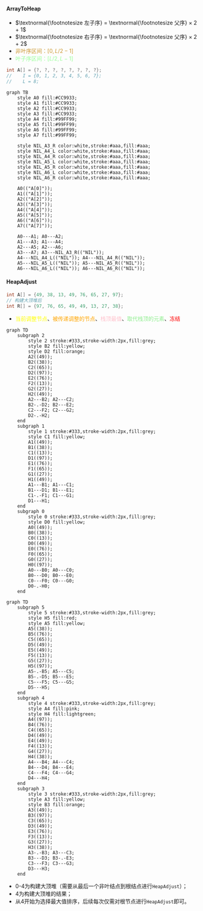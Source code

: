 
#### ArrayToHeap

- $\textnormal{\footnotesize 左子序} = \textnormal{\footnotesize 父序} × 2 + 1$
- $\textnormal{\footnotesize 右子序} = \textnormal{\footnotesize 父序} × 2 + 2$
- <span style="color: #CC9933">非叶序区间：$\big[0, L / 2 - 1]$</span>
- <span style="color: #99FF99">叶子序区间：$\big[L / 2, L - 1\big]$</span>

```c
int A[] = {?, ?, ?, ?, ?, ?, ?, ?};
//    I = {0, 1, 2, 3, 4, 5, 6, 7};
//    L = 8;
```

```mermaid
graph TB
    style A0 fill:#CC9933;
    style A1 fill:#CC9933;
    style A2 fill:#CC9933;
    style A3 fill:#CC9933;
    style A4 fill:#99FF99;
    style A5 fill:#99FF99;
    style A6 fill:#99FF99;
    style A7 fill:#99FF99;

    style NIL_A3_R color:white,stroke:#aaa,fill:#aaa;
    style NIL_A4_L color:white,stroke:#aaa,fill:#aaa;
    style NIL_A4_R color:white,stroke:#aaa,fill:#aaa;
    style NIL_A5_L color:white,stroke:#aaa,fill:#aaa;
    style NIL_A5_R color:white,stroke:#aaa,fill:#aaa;
    style NIL_A6_L color:white,stroke:#aaa,fill:#aaa;
    style NIL_A6_R color:white,stroke:#aaa,fill:#aaa;

    A0(("A[0]"));
    A1(("A[1]"));
    A2(("A[2]"));
    A3(("A[3]"));
    A4(("A[4]"));
    A5(("A[5]"));
    A6(("A[6]"));
    A7(("A[7]"));

    A0---A1; A0---A2;
    A1---A3; A1---A4;
    A2---A5; A2---A6;
    A3---A7; A3---NIL_A3_R(("NIL"));
    A4---NIL_A4_L(("NIL")); A4---NIL_A4_R(("NIL"));
    A5---NIL_A5_L(("NIL")); A5---NIL_A5_R(("NIL"));
    A6---NIL_A6_L(("NIL")); A6---NIL_A6_R(("NIL"));
```

#### HeapAdjust

```c
int A[] = {49, 38, 13, 49, 76, 65, 27, 97};
// 构建大顶堆后
int R[] = {97, 76, 65, 49, 49, 13, 27, 38};
```

- <span style='color: yellow'>当前调整节点</span>、<span style='color: orange'>被传递调整的节点</span>、<span style='color: pink'>栈顶最值</span>、<span style='color: lightgreen'>取代栈顶的元素</span>、<span style='color: red'>冻结</span>

```mermaid
graph TD
    subgraph 2
        style 2 stroke:#333,stroke-width:2px,fill:grey;
        style B2 fill:yellow;
        style D2 fill:orange;
        A2((49));
        B2((38));
        C2((65));
        D2((97));
        E2((76));
        F2((13));
        G2((27));
        H2((49));
        A2---B2; A2---C2;
        B2-.-D2; B2---E2;
        C2---F2; C2---G2;
        D2-.-H2;
    end
    subgraph 1
        style 1 stroke:#333,stroke-width:2px,fill:grey;
        style C1 fill:yellow;
        A1((49));
        B1((38));
        C1((13));
        D1((97));
        E1((76));
        F1((65));
        G1((27));
        H1((49));
        A1---B1; A1---C1;
        B1---D1; B1---E1;
        C1-.-F1; C1---G1;
        D1---H1;
    end
    subgraph 0
        style 0 stroke:#333,stroke-width:2px,fill:grey;
        style D0 fill:yellow;
        A0((49));
        B0((38));
        C0((13));
        D0((49));
        E0((76));
        F0((65));
        G0((27));
        H0((97));
        A0---B0; A0---C0;
        B0---D0; B0---E0;
        C0---F0; C0---G0;
        D0-.-H0;
    end
```

```mermaid
graph TD
    subgraph 5
        style 5 stroke:#333,stroke-width:2px,fill:grey;
        style H5 fill:red;
        style A5 fill:yellow;
        A5((38));
        B5((76));
        C5((65));
        D5((49));
        E5((49));
        F5((13));
        G5((27));
        H5((97));
        A5-.-B5; A5---C5;
        B5-.-D5; B5---E5;
        C5---F5; C5---G5;
        D5---H5;
    end
    subgraph 4
        style 4 stroke:#333,stroke-width:2px,fill:grey;
        style A4 fill:pink;
        style H4 fill:lightgreen;
        A4((97));
        B4((76));
        C4((65));
        D4((49));
        E4((49));
        F4((13));
        G4((27));
        H4((38));
        A4---B4; A4---C4;
        B4---D4; B4---E4;
        C4---F4; C4---G4;
        D4---H4;
    end
    subgraph 3
        style 3 stroke:#333,stroke-width:2px,fill:grey;
        style A3 fill:yellow;
        style B3 fill:orange;
        A3((49));
        B3((97));
        C3((65));
        D3((49));
        E3((76));
        F3((13));
        G3((27));
        H3((38));
        A3-.-B3; A3---C3;
        B3---D3; B3-.-E3;
        C3---F3; C3---G3;
        D3---H3;
    end
```

- 0-4为构建大顶堆（需要从最后一个非叶结点到根结点进行`HeapAdjust`）；
- 4为构建大顶堆的结果；
- 从4开始为选择最大值排序，后续每次仅需对根节点进行`HeapAdjust`即可。
